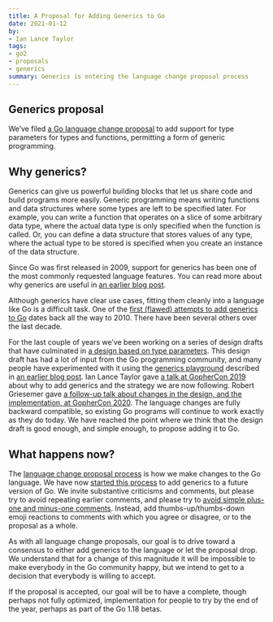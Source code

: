 ```yaml
---
title: A Proposal for Adding Generics to Go
date: 2021-01-12
by:
- Ian Lance Taylor
tags:
- go2
- proposals
- generics
summary: Generics is entering the language change proposal process
---
```


## Generics proposal

We’ve filed [a Go language change
proposal](/issue/43651) to add support for type
parameters for types and functions, permitting a form of generic
programming.

## Why generics?

Generics can give us powerful building blocks that let us share code
and build programs more easily.
Generic programming means writing functions and data structures where
some types are left to be specified later.
For example, you can write a function that operates on a slice of some
arbitrary data type, where the actual data type is only specified when
the function is called.
Or, you can define a data structure that stores values of any type,
where the actual type to be stored is specified when you create an
instance of the data structure.

Since Go was first released in 2009, support for generics has been one
of the most commonly requested language features.
You can read more about why generics are useful in 
[an earlier blog post](/blog/why-generics).

Although generics have clear use cases, fitting them cleanly into a
language like Go is a difficult task.
One of the [first (flawed) attempts to add generics to
Go](/design/15292/2010-06-type-functions) dates back
all the way to 2010.
There have been several others over the last decade.

For the last couple of years we’ve been working on a series of design
drafts that have culminated in [a design based on type
parameters](/design/go2draft-type-parameters).
This design draft has had a lot of input from the Go programming
community, and many people have experimented with it using the
[generics playground](https://go2goplay.golang.org) described in [an
earlier blog post](/blog/generics-next-step).
Ian Lance Taylor gave [a talk at GopherCon
2019](https://www.youtube.com/watch?v=WzgLqE-3IhY)
about why to add generics and the strategy we are now following.
Robert Griesemer gave [a follow-up talk about changes in the design,
and the implementation, at GopherCon
2020](https://www.youtube.com/watch?v=TborQFPY2IM).
The language changes are fully backward compatible, so existing Go
programs will continue to work exactly as they do today.
We have reached the point where we think that the design draft is good
enough, and simple enough, to propose adding it to Go.

## What happens now?

The [language change proposal process](/s/proposal)
is how we make changes to the Go language.
We have now [started this process](/issue/43651)
to add generics to a future version of Go.
We invite substantive criticisms and comments, but please try to avoid
repeating earlier comments, and please try to [avoid simple plus-one
and minus-one comments](/wiki/NoPlusOne).
Instead, add thumbs-up/thumbs-down emoji reactions to comments with
which you agree or disagree, or to the proposal as a whole.

As with all language change proposals, our goal is to drive toward a
consensus to either add generics to the language or let the proposal
drop.
We understand that for a change of this magnitude it will be
impossible to make everybody in the Go community happy, but we intend
to get to a decision that everybody is willing to accept.

If the proposal is accepted, our goal will be to have a complete,
though perhaps not fully optimized, implementation for people to try
by the end of the year, perhaps as part of the Go 1.18 betas.
